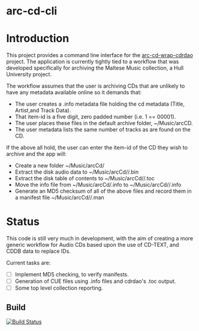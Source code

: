 arc-cd-cli
==========

# Introduction

This project provides a command line interface for the [arc-cd-wrap-cdrdao](../arc-cd-wrap-cdrdao) project.  The application is currently tightly tied to a workflow that was developed specifically for archiving the Maltese Music collection, a Hull University project.

The workflow assumes that the user is archiving CDs that are unlikely to have any metadata available online so it demands that:

 * The user creates a <item-id>.info metadata file holding the cd metadata (Title, Artist,and Track Data).
 * That item-id is a five digit, zero padded number (i.e. 1 == 00001).
 * The user places these files in the default archive folder, ~/Music/arcCD.
 * The user metadata lists the same number of tracks as are found on the CD.

If the above all hold, the user can enter the item-id of the CD they wish to archive and the app will:

 * Create a new folder ~/Music/arcCd/<item-id>
 * Extract the disk audio data to ~/Music/arcCd/<item-id>/<item-id>.bin
 * Extract the disk table of contents to ~/Music/arcCd/<item-id>/<item-id>.toc
 * Move the info file from ~/Music/arcCd/<item-id>.info to ~/Music/arcCd/<item-id>/<item-id>.info
 * Generate an MD5 checksum of all of the above files and record them in a manifest file ~/Music/arcCd/<item-id>/<item-id>.man

# Status

This code is still very much in development, with the aim of creating a more generic workflow for Audio CDs based upon the use of CD-TEXT, and CDDB data to replace IDs.

Current tasks are:

* [ ] Implement MD5 checking, to verify manifests.
* [ ] Generation of CUE files using .info files and cdrdao's .toc output.
* [ ] Some top level collection reporting.

## Build

[![Build Status](https://travis-ci.org/openplanets/arcCD.png)](https://travis-ci.org/openplanets/arcCD)
